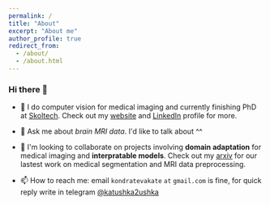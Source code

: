 ```yaml
---
permalink: /
title: "About"
excerpt: "About me"
author_profile: true
redirect_from: 
  - /about/
  - /about.html
---
```


### Hi there 👋

- 🔭 I do computer vision for medical imaging and currently finishing PhD at [Skoltech](https://skoltech.ru/). Check out my [website](https://kondratevakate.github.io) and [LinkedIn](https://www.linkedin.com/in/kondratevakate/) profile for more. 

- 💬 Ask me about *brain MRI data*. I'd like to talk about ^^

- 👯 I'm looking to collaborate on projects involving **domain adaptation** for medical imaging and **interpratable models**. Check out my [arxiv](https://arxiv.org/search/eess?searchtype=author&query=Kondrateva%2C+E) for our lastest work on medical segmentation and MRI data preprocessing.

- 📫 How to reach me: email `kondratevakate` `at` `gmail.com` is fine, for quick reply write in telegram [@katushka2ushka](https://www.t.me/katushka2ushka)
